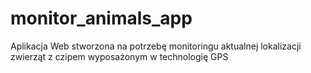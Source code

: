 # monitor_animals_app
Aplikacja Web stworzona na potrzebę monitoringu aktualnej lokalizacji zwierząt z czipem wyposażonym w technologię GPS
